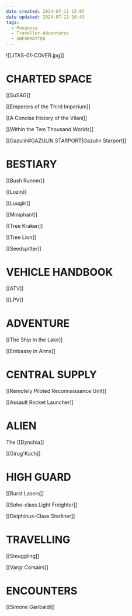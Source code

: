 ```yaml
---
date created: 2024-07-11 15:07
date updated: 2024-07-11 16:43
tags:
  - Mongoose
  - Traveller-Adventures
  - UNFORMATTED
---
```


![[JTAS-01-COVER.jpg]]

# CHARTED SPACE

[[SuSAG]]

[[Emperors of the Third Imperium]]

[[A Concise History of the Vilani]]

[[Within the Two Thousand Worlds]]

[[Gazulin#GAZULIN STARPORT|Gazulin Starport]]

# BESTIARY

[[Bush Runner]]

[[Lozin]]

[[Luugiir]]

[[Miniphant]]

[[Tree Kraken]]

[[Tree Lion]]

[[Seedspitter]]

# VEHICLE HANDBOOK

[[ATV]]

[[LPV]]

# ADVENTURE

[[The Ship in the Lake]]

[[Embassy in Arms]]

# CENTRAL SUPPLY


[[Remotely Piloted Reconnaissance Unit]]

[[Assault Rocket Launcher]]

# ALIEN

The [[Dynchia]]

[[Girug'Kach]]

# HIGH GUARD

[[Burst Lasers]]

[[Soho-class Light Freighter]]

[[Delphinus-Class Starliner]]

# TRAVELLING

[[Smuggling]]

[[Vargr Corsairs]]

# ENCOUNTERS

[[Simone Garibaldi]]